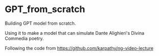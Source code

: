# GPT_from_scratch
Building GPT model from scratch.

Using it to make a model that can simulate Dante Alighieri's Divina Commedia poetry.

Following the code from https://github.com/karpathy/ng-video-lecture
